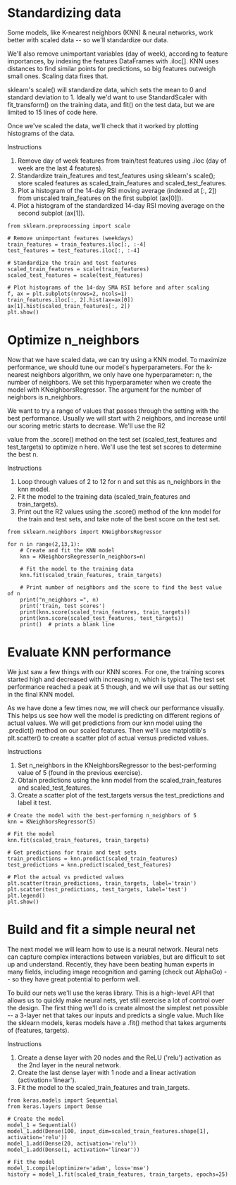 # Standardizing data

Some models, like K-nearest neighbors (KNN) & neural networks, work better with scaled data -- so we'll standardize our data.

We'll also remove unimportant variables (day of week), according to feature importances, by indexing the features DataFrames with .iloc[]. KNN uses distances to find similar points for predictions, so big features outweigh small ones. Scaling data fixes that.

sklearn's scale() will standardize data, which sets the mean to 0 and standard deviation to 1. Ideally we'd want to use StandardScaler with fit_transform() on the training data, and fit() on the test data, but we are limited to 15 lines of code here.

Once we've scaled the data, we'll check that it worked by plotting histograms of the data.

Instructions

1.    Remove day of week features from train/test features using .iloc (day of week are the last 4 features).
2.    Standardize train_features and test_features using sklearn's scale(); store scaled features as scaled_train_features and scaled_test_features.
3.    Plot a histogram of the 14-day RSI moving average (indexed at [:, 2]) from unscaled train_features on the first subplot (ax[0]]).
4.    Plot a histogram of the standardized 14-day RSI moving average on the second subplot (ax[1]).

```
from sklearn.preprocessing import scale

# Remove unimportant features (weekdays)
train_features = train_features.iloc[:, :-4]
test_features = test_features.iloc[:, :-4]

# Standardize the train and test features
scaled_train_features = scale(train_features)
scaled_test_features = scale(test_features)

# Plot histograms of the 14-day SMA RSI before and after scaling
f, ax = plt.subplots(nrows=2, ncols=1)
train_features.iloc[:, 2].hist(ax=ax[0])
ax[1].hist(scaled_train_features[:, 2])
plt.show()
```

# Optimize n_neighbors

Now that we have scaled data, we can try using a KNN model. To maximize performance, we should tune our model's hyperparameters. For the k-nearest neighbors algorithm, we only have one hyperparameter: n, the number of neighbors. We set this hyperparameter when we create the model with KNeighborsRegressor. The argument for the number of neighbors is n_neighbors.

We want to try a range of values that passes through the setting with the best performance. Usually we will start with 2 neighbors, and increase until our scoring metric starts to decrease. We'll use the R2

value from the .score() method on the test set (scaled_test_features and test_targets) to optimize n here. We'll use the test set scores to determine the best n.

Instructions

1.    Loop through values of 2 to 12 for n and set this as n_neighbors in the knn model.
2.    Fit the model to the training data (scaled_train_features and train_targets).
3.    Print out the R2 values using the .score() method of the knn model for the train and test sets, and take note of the best score on the test set.

```
from sklearn.neighbors import KNeighborsRegressor

for n in range(2,13,1):
    # Create and fit the KNN model
    knn = KNeighborsRegressor(n_neighbors=n)
    
    # Fit the model to the training data
    knn.fit(scaled_train_features, train_targets)
    
    # Print number of neighbors and the score to find the best value of n
    print("n_neighbors =", n)
    print('train, test scores')
    print(knn.score(scaled_train_features, train_targets))
    print(knn.score(scaled_test_features, test_targets))
    print()  # prints a blank line
```

# Evaluate KNN performance

We just saw a few things with our KNN scores. For one, the training scores started high and decreased with increasing n, which is typical. The test set performance reached a peak at 5 though, and we will use that as our setting in the final KNN model.

As we have done a few times now, we will check our performance visually. This helps us see how well the model is predicting on different regions of actual values. We will get predictions from our knn model using the .predict() method on our scaled features. Then we'll use matplotlib's plt.scatter() to create a scatter plot of actual versus predicted values.

Instructions

1.    Set n_neighbors in the KNeighborsRegressor to the best-performing value of 5 (found in the previous exercise).
2.    Obtain predictions using the knn model from the scaled_train_features and scaled_test_features.
3.    Create a scatter plot of the test_targets versus the test_predictions and label it test.

```
# Create the model with the best-performing n_neighbors of 5
knn = KNeighborsRegressor(5)

# Fit the model
knn.fit(scaled_train_features, train_targets)

# Get predictions for train and test sets
train_predictions = knn.predict(scaled_train_features)
test_predictions = knn.predict(scaled_test_features)

# Plot the actual vs predicted values
plt.scatter(train_predictions, train_targets, label='train')
plt.scatter(test_predictions, test_targets, label='test')
plt.legend()
plt.show()
```

# Build and fit a simple neural net

The next model we will learn how to use is a neural network. Neural nets can capture complex interactions between variables, but are difficult to set up and understand. Recently, they have been beating human experts in many fields, including image recognition and gaming (check out AlphaGo) -- so they have great potential to perform well.

To build our nets we'll use the keras library. This is a high-level API that allows us to quickly make neural nets, yet still exercise a lot of control over the design. The first thing we'll do is create almost the simplest net possible -- a 3-layer net that takes our inputs and predicts a single value. Much like the sklearn models, keras models have a .fit() method that takes arguments of (features, targets).

Instructions

1.    Create a dense layer with 20 nodes and the ReLU ('relu') activation as the 2nd layer in the neural network.
2.    Create the last dense layer with 1 node and a linear activation (activation='linear').
3.    Fit the model to the scaled_train_features and train_targets.

```
from keras.models import Sequential
from keras.layers import Dense

# Create the model
model_1 = Sequential()
model_1.add(Dense(100, input_dim=scaled_train_features.shape[1], activation='relu'))
model_1.add(Dense(20, activation='relu'))
model_1.add(Dense(1, activation='linear'))

# Fit the model
model_1.compile(optimizer='adam', loss='mse')
history = model_1.fit(scaled_train_features, train_targets, epochs=25)
```

